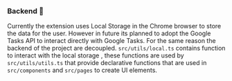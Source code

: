 ### Backend 🚪
Currently the extension uses Local Storage in the Chrome browser to store the data for the user. However in future its planned to adopt the Google Tasks API to interact directly with Google Tasks. For the same reason the backend of the project are decoupled. `src/utils/local.ts` contains function to interact with the local storage , these functions are used by `src/utils/utils.ts` that provide declarative functions that are used in `src/components` and `src/pages` to create UI elements. 